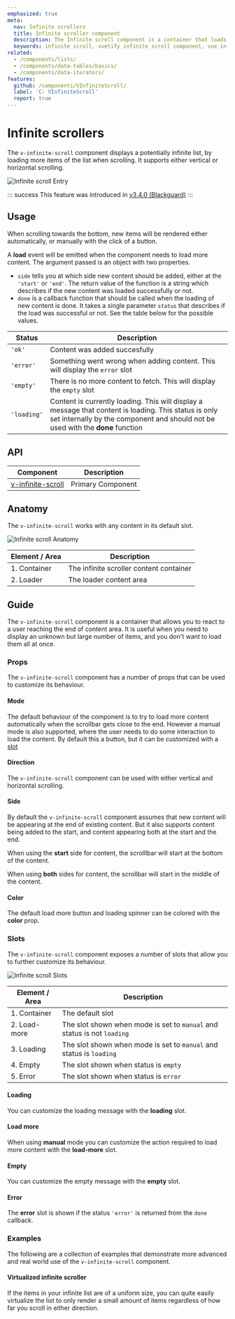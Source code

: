 ```yaml
---
emphasized: true
meta:
  nav: Infinite scrollers
  title: Infinite scroller component
  description: The Infinite scroll component is a container that loads more items when scrolling. It is useful when you need to display an unknown but large number of items.
  keywords: infinite scroll, vuetify infinite scroll component, vue infinite scroll component, v-infinite-scroll component
related:
  - /components/lists/
  - /components/data-tables/basics/
  - /components/data-iterators/
features:
  github: /components/VInfiniteScroll/
  label: 'C: VInfiniteScroll'
  report: true
---
```


# Infinite scrollers

The `v-infinite-scroll` component displays a potentially infinite list, by loading more items of the list when scrolling. It supports either vertical or horizontal scrolling.

![Infinite scroll Entry](https://cdn.vuetifyjs.com/docs/images/components/v-infinite-scroll/v-infinite-scroll-entry.png)

<page-features />

::: success
This feature was introduced in [v3.4.0 (Blackguard)](/getting-started/release-notes/?version=v3.4.0)
:::

## Usage

When scrolling towards the bottom, new items will be rendered either automatically, or manually with the click of a button.

<usage name="v-infinite-scroll" />

A **load** event will be emitted when the component needs to load more content. The argument passed is an object with two properties.

- `side` tells you at which side new content should be added, either at the `'start'` or `'end'`. The return value of the function is a string which describes if the new content was loaded successfully or not.
- `done` is a callback function that should be called when the loading of new content is done. It takes a single parameter `status` that describes if the load was successful or not. See the table below for the possible values.

|Status|Description|
|------|-----------|
|`'ok'`|Content was added succesfully|
|`'error'`|Something went wrong when adding content. This will display the `error` slot|
|`'empty'`|There is no more content to fetch. This will display the `empty` slot|
|`'loading'`|Content is currently loading. This will display a message that content is loading. This status is only set internally by the component and should not be used with the **done** function|

<entry />

## API

| Component | Description |
| - | - |
| [v-infinite-scroll](/api/v-infinite-scroll/) | Primary Component |

<api-inline hide-links />

## Anatomy

The `v-infinite-scroll` works with any content in its default slot.

![Infinite scroll Anatomy](https://cdn.vuetifyjs.com/docs/images/components/v-infinite-scroll/v-infinite-scroll-anatomy.png)

| Element / Area | Description                                                              |
|----------------|-----------------------------------------|
| 1. Container   | The infinite scroller content container |
| 2. Loader      | The loader content area                 |

## Guide

The `v-infinite-scroll` component is a container that allows you to react to a user reaching the end of content area. It is useful when you need to display an unknown but large number of items, and you don't want to load them all at once.

### Props

The `v-infinite-scroll` component has a number of props that can be used to customize its behaviour.

#### Mode

The default behaviour of the component is to try to load more content automatically when the scrollbar gets close to the end. However a manual mode is also supported, where the user needs to do some interaction to load the content. By default this a button, but it can be customized with a [slot](#load-more)

<example file="v-infinite-scroll/prop-mode" />

#### Direction

The `v-infinite-scroll` component can be used with either vertical and horizontal scrolling.

<example file="v-infinite-scroll/prop-direction" />

#### Side

By default the `v-infinite-scroll` component assumes that new content will be appearing at the end of existing content. But it also supports content being added to the start, and content appearing both at the start and the end.

When using the **start** side for content, the scrolllbar will start at the bottom of the content.

<example file="v-infinite-scroll/prop-side-start" />

When using **both** sides for content, the scrollbar will start in the middle of the content.

<example file="v-infinite-scroll/prop-side-both" />

#### Color

The default load more button and loading spinner can be colored with the **color** prop.

<example file="v-infinite-scroll/prop-color" />

### Slots

The `v-infinite-scroll` component exposes a number of slots that allow you to further customize its behaviour.

![Infinite scroll Slots](https://cdn.vuetifyjs.com/docs/images/components/v-infinite-scroll/v-infinite-scroll-slots.png)

| Element / Area | Description |
| - | - |
| 1. Container | The default slot |
| 2. Load-more | The slot shown when mode is set to `manual` and status is not `loading` |
| 3. Loading | The slot shown when mode is set to `manual` and status is `loading` |
| 4. Empty | The slot shown when status is `empty` |
| 5. Error | The slot shown when status is `error` |

#### Loading

You can customize the loading message with the **loading** slot.

<example file="v-infinite-scroll/slot-loading" />

#### Load more

When using **manual** mode you can customize the action required to load more content with the **load-more** slot.

<example file="v-infinite-scroll/slot-load-more" />

#### Empty

You can customize the empty message with the **empty** slot.

<example file="v-infinite-scroll/slot-empty" />

#### Error

The **error** slot is shown if the status `'error'` is returned from the `done` callback.

<example file="v-infinite-scroll/slot-error" />

### Examples

The following are a collection of examples that demonstrate more advanced and real world use of the `v-infinite-scroll` component.

#### Virtualized infinite scroller

If the items in your infinite list are of a uniform size, you can quite easily virtualize the list to only render a small amount of items regardless of how far you scroll in either direction.

<example file="v-infinite-scroll/misc-virtual" />
